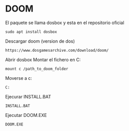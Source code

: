 # DOOM

El paquete se llama dosbox y esta en el repositorio oficial

	sudo apt install dosbox
Descargar doom (version de dos)

	https://www.dosgamesarchive.com/download/doom/
Abrir dosbox
Montar el fichero en C:

	mount c /path_to_doom_folder
Moverse a c: 

	C:
Ejecurar INSTALL.BAT

	INSTALL.BAT
Ejecutar DOOM.EXE

	DOOM.EXE
